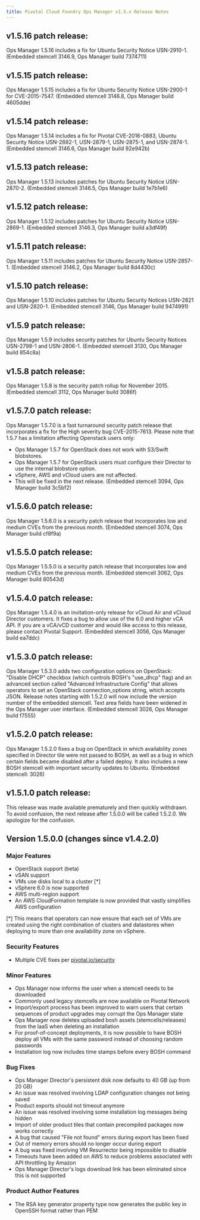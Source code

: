 ```yaml
---
title: Pivotal Cloud Foundry Ops Manager v1.5.x Release Notes
---
```


## v1.5.16 patch release:
Ops Manager 1.5.16 includes a fix for Ubuntu Security Notice USN-2910-1. (Embedded stemcell 3146.9, Ops Manager build 7374711)

## v1.5.15 patch release:
Ops Manager 1.5.15 includes a fix for Ubuntu Security Notice USN-2900-1 for CVE-2015-7547. (Embedded stemcell 3146.8, Ops Manager build 4605dde)

## v1.5.14 patch release:
Ops Manager 1.5.14 includes a fix for Pivotal CVE-2016-0883, Ubuntu Security Notice USN-2882-1, USN-2879-1, USN-2875-1, and USN-2874-1. (Embedded stemcell 3146.6, Ops Manager build 92e942b)

## v1.5.13 patch release:
Ops Manager 1.5.13 includes patches for Ubuntu Security Notice USN-2870-2. (Embedded stemcell 3146.5, Ops Manager build 1e7b1e6)

## v1.5.12 patch release:
Ops Manager 1.5.12 includes patches for Ubuntu Security Notice USN-2869-1. (Embedded stemcell 3146.3, Ops Manager build a3df49f)

## v1.5.11 patch release:
Ops Manager 1.5.11 includes patches for Ubuntu Security Notice USN-2857-1. (Embedded stemcell 3146.2, Ops Manager build 8d4430c)

## v1.5.10 patch release:
Ops Manager 1.5.10 includes patches for Ubuntu Security Notices USN-2821 and USN-2820-1. (Embedded stemcell 3146, Ops Manager build 9474991)

## v1.5.9 patch release:
Ops Manager 1.5.9 includes security patches for Ubuntu Security Notices USN-2798-1 and USN-2806-1. (Embedded stemcell 3130, Ops Manager build 854c8a)

## v1.5.8 patch release:
Ops Manager 1.5.8 is the security patch rollup for November 2015.  (Embedded stemcell 3112, Ops Manager build 3086f)

## v1.5.7.0 patch release:
Ops Manager 1.5.7.0 is a fast turnaround security patch release that incorporates a fix for the High severity bug CVE-2015-7613.  Please note that 1.5.7 has a limitation affecting Openstack users only:

  * Ops Manager 1.5.7 for OpenStack does not work with S3/Swift blobstores.  
  * Ops Manager 1.5.7 for OpenStack users must configure their Director to use the internal blobstore option.
  * vSphere, AWS and vCloud users are not affected. 
  * This will be fixed in the next release.
(Embedded stemcell 3094, Ops Manager build 3c5bf2)

## v1.5.6.0 patch release:
Ops Manager 1.5.6.0 is a security patch release that incorporates low and medium CVEs from the previous month.  (Embedded stemcell 3074, Ops Manager build cf8f9a)

## v1.5.5.0 patch release:
Ops Manager 1.5.5.0 is a security patch release that incorporates low and medium CVEs from the previous month.  (Embedded stemcell 3062, Ops Manager build 80543d)

## v1.5.4.0 patch release:
Ops Manager 1.5.4.0 is an invitation-only release for vCloud Air and vCloud Director customers.  It fixes a bug to allow use of the 6.0 and higher vCA API.  If you are a vCA/vCD customer and would like access to this release, please contact Pivotal Support.  (Embedded stemcell 3056, Ops Manager build ea7ddc)

## v1.5.3.0 patch release:
Ops Manager 1.5.3.0 adds two configuration options on OpenStack:  "Disable DHCP" checkbox (which controls BOSH's "use\_dhcp" flag) and an advanced section called "Advanced Infrastructure Config" that allows operators to set an OpenStack connection\_options string, which accepts JSON.  Release notes starting with 1.5.2.0 will now include the version number of the embedded stemcell.  Text area fields have been widened in the Ops Manager user interface.  (Embedded stemcell 3026, Ops Manager build f7555)

## v1.5.2.0 patch release:

Ops Manager 1.5.2.0 fixes a bug on OpenStack in which availability zones specified in Director tile were not passed to BOSH, as well as a bug in which certain fields became disabled after a failed deploy.  It also includes a new BOSH stemcell with important security updates to Ubuntu.  (Embedded stemcell:  3026)

## v1.5.1.0 patch release:

This release was made available prematurely and then quickly withdrawn.  To avoid confusion, the next release after 1.5.0.0 will be called 1.5.2.0.  We apologize for the confusion.

## Version 1.5.0.0 (changes since v1.4.2.0)

### Major Features

* OpenStack support (beta)
* vSAN support
* VMs use disks local to a cluster [*]
* vSphere 6.0 is now supported
* AWS multi-region support
* An AWS CloudFormation template is now provided that vastly simplifies AWS configuration

[*] This means that operators can now ensure that each set of VMs are created using the right combination of clusters and datastores when deploying to more than one availability zone on vSphere.

### Security Features

* Multiple CVE fixes per [pivotal.io/security](http://pivotal.io/security)

### Minor Features
* Ops Manager now informs the user when a stemcell needs to be downloaded
* Commonly used legacy stemcells are now available on Pivotal Network
* Import/export process has been improved to warn users that certain sequences of product upgrades may corrupt the Ops Manager state
* Ops Manager now deletes uploaded bosh assets (stemcells/releases) from the IaaS when deleting an installation
* For proof-of-concept deployments, it is now possible to have BOSH deploy all VMs with the same password instead of choosing random passwords
* Installation log now includes time stamps before every BOSH command

### Bug Fixes

* Ops Manager Director's persistent disk now defaults to 40 GB (up from 20 GB)
* An issue was resolved involving LDAP configuration changes not being saved
* Product exports should not timeout anymore
* An issue was resolved involving some installation log messages being hidden
* Import of older product tiles that contain precompiled packages now works correctly
* A bug that caused "File not found" errors during export has been fixed
* Out of memory errors should no longer occur during export
* A bug was fixed involving VM Resurrector being impossible to disable
* Timeouts have been added on AWS to reduce problems associated with API throttling by Amazon
* Ops Manager Director's logs download link has been eliminated since this is not supported

### Product Author Features
* The RSA key generator property type now generates the public key in OpenSSH format rather than PEM

